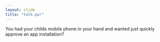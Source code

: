 ```yaml
---
layout: slide
title: "talk.pw!"
---
```

You had your childs mobile phone in your hand and wanted just quickly approve an app installation?

